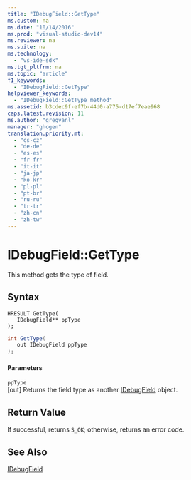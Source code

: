 ```yaml
---
title: "IDebugField::GetType"
ms.custom: na
ms.date: "10/14/2016"
ms.prod: "visual-studio-dev14"
ms.reviewer: na
ms.suite: na
ms.technology: 
  - "vs-ide-sdk"
ms.tgt_pltfrm: na
ms.topic: "article"
f1_keywords: 
  - "IDebugField::GetType"
helpviewer_keywords: 
  - "IDebugField::GetType method"
ms.assetid: b3cdec9f-ef7b-44d0-a775-d17ef7eae968
caps.latest.revision: 11
ms.author: "gregvanl"
manager: "ghogen"
translation.priority.mt: 
  - "cs-cz"
  - "de-de"
  - "es-es"
  - "fr-fr"
  - "it-it"
  - "ja-jp"
  - "ko-kr"
  - "pl-pl"
  - "pt-br"
  - "ru-ru"
  - "tr-tr"
  - "zh-cn"
  - "zh-tw"
---
```

# IDebugField::GetType
This method gets the type of field.  
  
## Syntax  
  
```cpp#  
HRESULT GetType(   
   IDebugField** ppType  
);  
```  
  
```c#  
int GetType(  
   out IDebugField ppType  
);  
```  
  
#### Parameters  
 `ppType`  
 [out] Returns the field type as another [IDebugField](../extensibility/idebugfield.md) object.  
  
## Return Value  
 If successful, returns `S_OK`; otherwise, returns an error code.  
  
## See Also  
 [IDebugField](../extensibility/idebugfield.md)